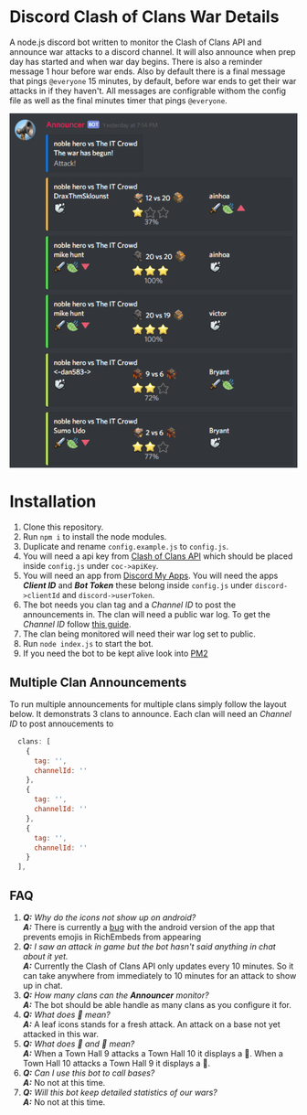 # Discord Clash of Clans War Details

A node.js discord bot written to monitor the Clash of Clans API and announce war attacks to a discord channel. It will also announce when prep day has started and when war day begins. There is also a reminder message 1 hour before war ends. Also by default there is a final message that pings `@everyone` 15 minutes, by default, before war ends to get their war attacks in if they haven't. All messages are configrable withom the config file as well as the final minutes timer that pings `@everyone`.

![Screenshot](/screenshot.png)

# Installation

1. Clone this repository.
1. Run `npm i` to install the node modules.
1. Duplicate and rename `config.example.js` to `config.js`.
1. You will need a api key from [Clash of Clans API](https://developer.clashofclans.com/) which should be placed inside `config.js` under `coc->apiKey`.
1. You will need an app from [Discord My Apps](https://discordapp.com/developers/applications/me). You will need the apps ***Client ID*** and ***Bot Token*** these belong inside `config.js` under `discord->clientId` and `discord->userToken`.
1. The bot needs you clan tag and a *Channel ID* to post the announcements in. The clan will need a public war log. To get the *Channel ID* follow [this guide](https://support.discordapp.com/hc/en-us/articles/206346498-Where-can-I-find-my-server-ID).
1. The clan being monitored will need their war log set to public.
1. Run `node index.js` to start the bot.
1. If you need the bot to be kept alive look into [PM2](https://github.com/Unitech/pm2)

## Multiple Clan Announcements
To run multiple announcements for multiple clans simply follow the layout below. It demonstrats 3 clans to announce. Each clan will need an *Channel ID* to post annoucements to
```javascript
  clans: [
    {
      tag: '',
      channelId: ''
    },
    {
      tag: '',
      channelId: ''
    },
    {
      tag: '',
      channelId: ''
    }
  ],
```

## FAQ

1. ***Q:*** *Why do the icons not show up on android?*  
***A:*** There is currently a [bug](https://feedback.discordapp.com/forums/326712-discord-dream-land/suggestions/18524065-fix-emojis-inside-embeds-on-android) with the android version of the app that prevents emojis in RichEmbeds from appearing
1. ***Q:*** *I saw an attack in game but the bot hasn't said anything in chat about it yet.*  
***A:*** Currently the Clash of Clans API only updates every 10 minutes. So it can take anywhere from immediately to 10 minutes for an attack to show up in chat.
1. ***Q:*** *How many clans can the **Announcer** monitor?*  
***A:*** The bot should be able handle as many clans as you configure it for.
1. ***Q:*** *What does 🍃 mean?*  
***A:*** A leaf icons stands for a fresh attack. An attack on a base not yet attacked in this war.
1. ***Q:*** *What does 🔺 and 🔻 mean?*  
***A:*** When a Town Hall 9 attacks a Town Hall 10 it displays a 🔺. When a Town Hall 10 attacks a Town Hall 9 it displays a 🔻.
1. ***Q:*** *Can I use this bot to call bases?*  
***A:*** No not at this time.
1. ***Q:*** *Will this bot keep detailed statistics of our wars?*  
***A:*** No not at this time.
